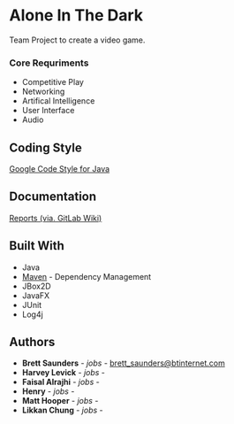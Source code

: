 # Alone In The Dark

Team Project to create a video game.

### Core Requriments
* Competitive Play
* Networking
* Artifical Intelligence
* User Interface
* Audio

## Coding Style
[Google Code Style for Java](https://google.github.io/styleguide/javaguide.html)

## Documentation
[Reports (via. GitLab Wiki)](https://git-teaching.cs.bham.ac.uk/mod-team-proj-2018/aloneinthedark/wikis/home)

## Built With

* Java
* [Maven](https://maven.apache.org/) - Dependency Management
* JBox2D
* JavaFX
* JUnit
* Log4j



## Authors

* **Brett  Saunders** - *jobs* - brett_saunders@btinternet.com 
* **Harvey Levick** - *jobs* -
*  **Faisal Alrajhi** - *jobs* - 
* **Henry** - *jobs* -
* **Matt Hooper** - *jobs* -
* **Likkan Chung** - *jobs* -




